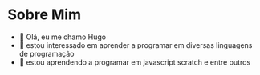 # Sobre Mim

- 👋 Olá, eu me chamo Hugo
- 👀 estou interessado  em aprender a programar em diversas linguagens de programação
- 🌱 estou aprendendo a programar em javascript scratch e entre outros

<!---
zoldxdxdxd/zoldxdxdxd is a ✨ special ✨ repository because its `README.md` (this file) appears on your GitHub profile.
You can click the Preview link to take a look at your changes.
--->
